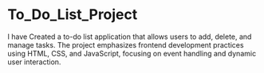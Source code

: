 # To_Do_List_Project
I have Created a to-do list application that allows users to add, delete, and manage tasks. The project emphasizes frontend
development practices using HTML, CSS, and JavaScript, focusing on event handling and dynamic user interaction.
